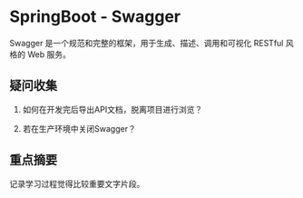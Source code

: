 # SpringBoot - Swagger

Swagger 是一个规范和完整的框架，用于生成、描述、调用和可视化 RESTful 风格的 Web 服务。

## 疑问收集

1. 如何在开发完后导出API文档，脱离项目进行浏览？

2. 若在生产环境中关闭Swagger？

## 重点摘要

记录学习过程觉得比较重要文字片段。

## 